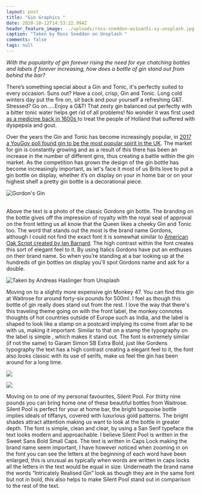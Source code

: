 ```yaml
---
layout: post
title: "Gin Graphics "
date: 2020-10-12T14:53:22.994Z
header_feature_image: ../uploads/ross-sneddon-wu1uan5i-sy-unsplash.jpg
caption: "Taken by Ross Sneddon on Unsplash "
comments: false
tags: null
---
```

*With the popularity of gin forever rising the need for eye chatching bottles and labels if forever increasing, how does a bottle of gin stand out from behind the bar?* 

There’s something special about a Gin and Tonic, it's perfectly suited to every occasion. Suns out? Have a cool, crisp, Gin and Tonic. Long cold winters day put the fire on, sit back and pour yourself a refreshing G&T. Stressed? Go on.....Enjoy a G&T!  That zesty gin balanced out perfectly with a bitter tonic water helps get rid of all problems! No wonder it was first used [as a medicine back in 1600s ](https://www.themanual.com/food-and-drink/a-brief-history-of-gin/) to treat the people of Holland that suffered with dyspepsia and gout.

Over the years the Gin and Tonic has become increasingly popular, in [2017 a YouGov poll found gin to be the most popular spirit in the UK](**<https://www.theguardian.com/money/2017/dec/16/britons-set-new-gin-record-after-buying-47m-bottles-this-year-supermarkets-christmas>**). The market for gin is constantly growing and as a result of this there has been an increase in the number of different gins, thus creating a battle within the gin market. As the competition has grown the design of the gin bottle has become increasingly important, as let's face it most of us Brits love to put a gin bottle on display, whether it’s on display on your in home bar or on your highest shelf a pretty gin bottle is a decorational piece. 

![](../uploads/screenshot-2020-10-12-at-16.04.44.png "Gordon's Gin")

\
Above the text is a photo of the classic Gordons gin bottle. The branding on the bottle gives off the impression of royalty with the royal seal of approval on the front letting us all know that the Queen likes a cheeky Gin and Tonic too. The word that stands out the most is the brand name Gordons, although I could not find the exact font it is somewhat similar to [American Oak Script created by Ian Barnard](https://www.designcuts.com/product/american-oak-4-font-set/). The high contrast within the font creates this sort of elegant feel to it. By using Italics Gordons have put an enthuses on their brand name. So when you're standing at a bar looking up at the hundreds of gin bottles on display you'll spot Gordons name and ask for a double.

![Taken by Andreas Haslinger from Unsplash ](../uploads/screenshot-2020-10-12-at-16.08.21.png "Monkey 47 ")

Moving on to a slightly more expensive gin Monkey 47. You can find this gin at Waitrose for around forty-six pounds for 500ml. I feel as though this bottle of gin really does stand out from the rest. I love the way that there's this traveling theme going on with the front label, the monkey connotes thoughts of hot countries outside of Europe such as India, and the label is shaped to look like a stamp on a postcard implying its come from afar to be with us, making it important. Similar to that on a stamp the typography on the label is simple , which makes it stand out. The font is extremely similar (if not the same) to Garam Simon SB Extra Bold, just like Gordens typography the text has a high contrast creating a elegant feel to it, the font also looks classic with its use of serifs, make us feel the gin has been around for a long time.

![](../uploads/screenshot-2020-10-12-at-16.16.25.png)

![](../uploads/screenshot-2020-10-12-at-16.23.01.png)

Moving on to one of my personal favourites, Silent Pool. For thirty nine pounds you can bring home one of these beautiful bottles from Waitrose. Silent Pool is perfect for your at home bar, the bright turquoise bottle implies ideals of tiffanys, covered with luxurious gold patterns. The bright shades attract attention making us want to look at the bottle in greater depth. The font is simple, clean and clear, by using a San Serif typeface the text looks modern and approachable. I believe Silent Pool is written in the Sweet Sans Bold Small Caps. The text is written in Caps Lock making the brand name seem important, I have however noticed when zooming in on the font you can see the letters at the beginning of each word have been enlarged, this is unusual as typically when words are written in caps locks all the letters in the text would be equal in size. Underneath the brand name the words “Intricately Realised Gin” look as though they are in the same font but not in bold, this also helps to make Silent Pool stand out in comparison to the rest of the text.
